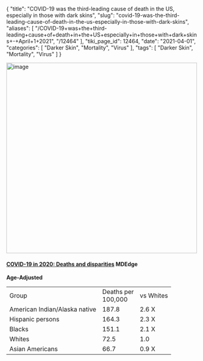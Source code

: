 {
    "title": "COVID-19 was the third-leading cause of death in the US, especially in those with dark skins",
    "slug": "covid-19-was-the-third-leading-cause-of-death-in-the-us-especially-in-those-with-dark-skins",
    "aliases": [
        "/COVID-19+was+the+third-leading+cause+of+death+in+the+US+especially+in+those+with+dark+skins+-+April+1+2021",
        "/12464"
    ],
    "tiki_page_id": 12464,
    "date": "2021-04-01",
    "categories": [
        "Darker Skin",
        "Mortality",
        "Virus"
    ],
    "tags": [
        "Darker Skin",
        "Mortality",
        "Virus"
    ]
}


<img src="https://d378j1rmrlek7x.cloudfront.net/attachments/jpeg/covid-19-deaths-vs-race.jpg" alt="image" width="500">

#### [COVID-19 in 2020: Deaths and disparities](https://www.mdedge.com/chestphysician/article/238045/coronavirus-updates/covid-19-2020-deaths-and-disparities?) MDEdge

 **Age-Adjusted** 

| | | |
| --- | --- | --- |
| Group | Deaths per<br>100,000 | vs Whites |
| American Indian/Alaska native  | 187.8  | 2.6 X |
| Hispanic persons  | 164.3 | 2.3 X |
| Blacks  | 151.1 | 2.1 X |
| Whites  | 72.5 | 1.0  |
| Asian Americans  | 66.7 | 0.9 X  |